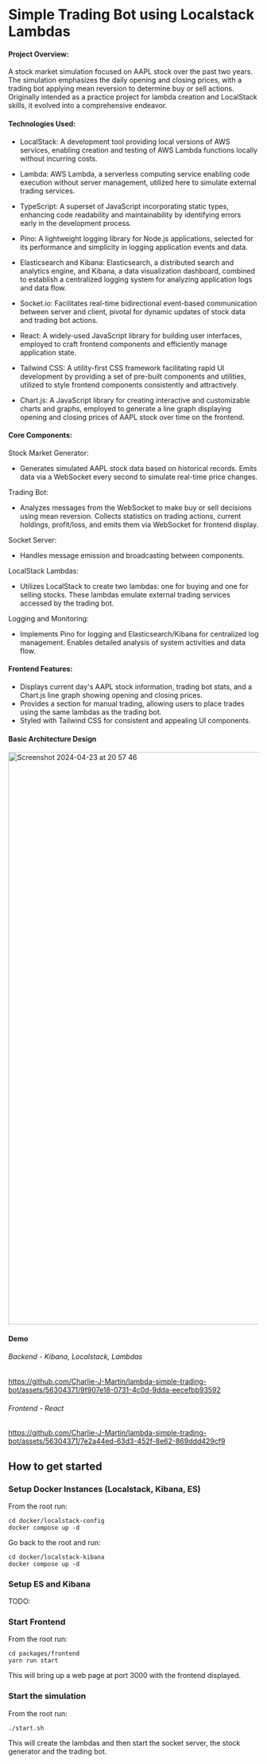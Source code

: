 # Simple Trading Bot using Localstack Lambdas

#### Project Overview:
A stock market simulation focused on AAPL stock over the past two years. The simulation emphasizes the daily opening and closing prices, with a trading bot applying mean reversion to determine buy or sell actions. Originally intended as a practice project for lambda creation and LocalStack skills, it evolved into a comprehensive endeavor.

#### Technologies Used:
- LocalStack: A development tool providing local versions of AWS services, enabling creation and testing of AWS Lambda functions locally without incurring costs.

- Lambda: AWS Lambda, a serverless computing service enabling code execution without server management, utilized here to simulate external trading services.

- TypeScript: A superset of JavaScript incorporating static types, enhancing code readability and maintainability by identifying errors early in the development process.

- Pino: A lightweight logging library for Node.js applications, selected for its performance and simplicity in logging application events and data.

- Elasticsearch and Kibana: Elasticsearch, a distributed search and analytics engine, and Kibana, a data visualization dashboard, combined to establish a centralized logging system for analyzing application logs and data flow.

- Socket.io: Facilitates real-time bidirectional event-based communication between server and client, pivotal for dynamic updates of stock data and trading bot actions.

- React: A widely-used JavaScript library for building user interfaces, employed to craft frontend components and efficiently manage application state.

- Tailwind CSS: A utility-first CSS framework facilitating rapid UI development by providing a set of pre-built components and utilities, utilized to style frontend components consistently and attractively.

- Chart.js: A JavaScript library for creating interactive and customizable charts and graphs, employed to generate a line graph displaying opening and closing prices of AAPL stock over time on the frontend.

#### Core Components:

Stock Market Generator:
- Generates simulated AAPL stock data based on historical records. Emits data via a WebSocket every second to simulate real-time price changes.

Trading Bot:
- Analyzes messages from the WebSocket to make buy or sell decisions using mean reversion. Collects statistics on trading actions, current holdings, profit/loss, and emits them via WebSocket for frontend display.

Socket Server:
- Handles message emission and broadcasting between components.

LocalStack Lambdas:
- Utilizes LocalStack to create two lambdas: one for buying and one for selling stocks. These lambdas emulate external trading services accessed by the trading bot.

Logging and Monitoring:
- Implements Pino for logging and Elasticsearch/Kibana for centralized log management. Enables detailed analysis of system activities and data flow.

#### Frontend Features:
- Displays current day's AAPL stock information, trading bot stats, and a Chart.js line graph showing opening and closing prices.
- Provides a section for manual trading, allowing users to place trades using the same lambdas as the trading bot.
- Styled with Tailwind CSS for consistent and appealing UI components.

#### Basic Architecture Design 
<img width="1151" alt="Screenshot 2024-04-23 at 20 57 46" src="https://github.com/Charlie-J-Martin/lambda-simple-trading-bot/assets/56304371/eaad4f94-99b6-40c3-9afc-f1a3db160dc9">

#### Demo

###### Backend - Kibana, Localstack, Lambdas
https://github.com/Charlie-J-Martin/lambda-simple-trading-bot/assets/56304371/9f907e18-0731-4c0d-9dda-eecefbb93592


###### Frontend - React
https://github.com/Charlie-J-Martin/lambda-simple-trading-bot/assets/56304371/7e2a44ed-63d3-452f-8e62-869ddd429cf9

## How to get started

### Setup Docker Instances (Localstack, Kibana, ES)

From the root run:
```
cd docker/localstack-config
docker compose up -d
```

Go back to the root and run:
```
cd docker/localstack-kibana
docker compose up -d
```

### Setup ES and Kibana
TODO:

### Start Frontend
From the root run:
```
cd packages/frontend
yarn run start
```

This will bring up a web page at port 3000 with the frontend displayed.

### Start the simulation
From the root run:
```
./start.sh
```
This will create the lambdas and then start the socket server, the stock generator and the trading bot.


